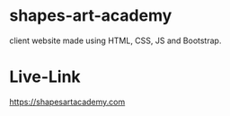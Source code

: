 # shapes-art-academy
client website made using HTML, CSS, JS and Bootstrap.
# Live-Link
https://shapesartacademy.com
